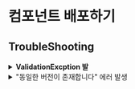 # 컴포넌트 배포하기

## TroubleShooting

<details>

<summary><strong>ValidationExcption 발</strong></summary>

****![](<../../.gitbook/assets/image (2) (2).png>)****

코드 파일이 업로드 중인 경우 ValidationException 이 발생할 수 있습니다 잠시 기다렸다가 다시 저장버튼을 눌러주세요

</details>

<details>

<summary>"동일한 버전이 존재합니다" 에러 발생</summary>

컴포넌트 생성 시, 같은 이름을 가진 컴포넌트가 존재하는 경우 "동일한 버전이 존재합니다"라는 에러가 발생 합니다.

기존에 만든 컴포넌트에 새로운 버전을 추가 할때도 버전을 잘 못입력하면 "동일한 버전이 존재합니다"라는 에러가 발생할 수 있습니다.

<img src="../../.gitbook/assets/image (1).png" alt="" data-size="original">

</details>



